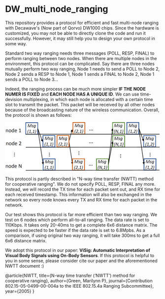 # DW_multi_node_ranging
This repository provides a protocol for efficient and fast multi-node ranging with Decawave's (Now part of Qorvo) DW1000 chips. Since the hardware is customized, you may not be able to directly clone the code and run it successfully. However, it may still help you to design your own protocol in some way.


Standard two way ranging needs three messages (POLL, RESP, FINAL) to perform ranging between two nodes. When there are multiple nodes in the environment, this protocol can be complicated. Say there are three nodes mutually perform two way ranging, Node 1 needs to send a POLL to Node 2, Node 2 sends a RESP to Node 1, Node 1 sends a FINAL to Node 2, Node 1 sends a POLL to Node 3...

Indeed, the ranging process can be much more simpler **IF THE NODE NUMER IS FIXED** and **EACH NODE HAS A UNIQUE ID**. We can use time-devision multiplexing, in which each node is allocated with a certain time slot to transmit the packet. This packet will be received by all other nodes because of the broadcasting nature of the wireless communication. Overall, the protocol is shown as follows:

![Failed to display image](./figs/nwtt.png "Multi-node ranging protocol")

This protocol is partly described in "N-way time transfer (NWTT) method for cooperative ranging". We do not specify POLL, RESP, FINAL any more. Instead, we will record the TX time for each packet sent out, and RX time for each received timestamp. This information will also be exchanged in the network so every node knows every TX and RX time for each packet in the network.

Our test shows this protocol is far more efficient than two way ranging. We test on 6 nodes which perform all-to-all ranging. The data rate is set to 110Kbps. It takes only 20-40ms to get a complete 6x6 distance matrix. The speed is expected to be faster if the data rate is set to 6.8Mpbs. As a comparison, if using original two way ranging, it will take 300ms to get a full 6x6 distance matrix.

We adopt this protocol in our paper: **ViSig: Automatic Interpretation of Visual Body Signals using On-Body Sensors**. If this protocol is helpful to you in some sense, please consider cite our paper and the aforementioned NWTT document :)




@article{NWTT,
  title={N-way time transfer (‘NWTT’) method for cooperative ranging},
  author={Green, Marilynn P},
  journal={Contribution 802.15-05-0499-00-004a to the IEEE 802.15.4a Ranging Subcommittee},
  year={2005}
}